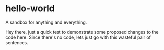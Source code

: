 # hello-world
A sandbox for anything and everything.

Hey there, just a quick test to demonstrate some proposed changes to the code here.  Since there's no code, lets just go with this wasteful pair of sentences.
